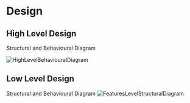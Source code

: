 # Design

## High Level Design 

Structural and Behavioural Diagram

![HighLevelBehaviouralDiagram](https://github.com/deepakdanichy/Minor-Project-302808/blob/main/2_Design/High%20level.png)

## Low Level Design 

Structural and Behavioural Diagram
![FeaturesLevelStructuralDiagram](https://github.com/deepakdanichy/Minor-Project-302808/blob/main/2_Design/low%20l.png)


